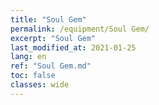 ```yaml
---
title: "Soul Gem"
permalink: /equipment/Soul Gem/
excerpt: "Soul Gem"
last_modified_at: 2021-01-25
lang: en
ref: "Soul Gem.md"
toc: false
classes: wide
---
```


